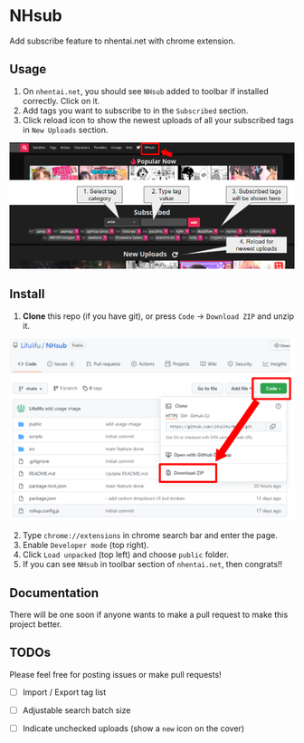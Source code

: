 # NHsub

Add subscribe feature to nhentai.net with chrome extension.

## Usage
1. On `nhentai.net`, you should see `NHsub` added to toolbar if installed correctly. Click on it.
2. Add tags you want to subscribe to in the `Subscribed` section. 
3. Click reload icon to show the newest uploads of all your subscribed tags in `New Uploads` section.

![Usage](https://github.com/Lifulifu/NHsub/blob/main/public/images/usage.PNG)

## Install
1. **Clone** this repo (if you have git), or press `Code` -> `Download ZIP` and unzip it.

![download zip](https://github.com/Lifulifu/NHsub/blob/main/public/images/install.PNG)

2. Type `chrome://extensions` in chrome search bar and enter the page.
3. Enable `Developer mode` (top right).
4. Click `Load unpacked` (top left) and choose `public` folder.
5. If you can see `NHsub` in toolbar section of `nhentai.net`, then congrats!!

## Documentation
There will be one soon if anyone wants to make a pull request to make this project better.

## TODOs
Please feel free for posting issues or make pull requests!
- [ ] Import / Export tag list
- [ ] Adjustable search batch size
- [ ] Indicate unchecked uploads (show a `new` icon on the cover)






